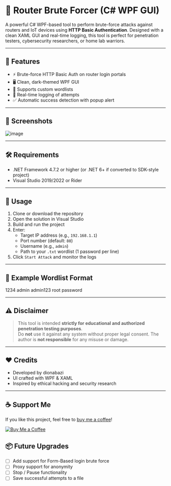 # 🔐 Router Brute Forcer (C# WPF GUI)

A powerful C# WPF-based tool to perform brute-force attacks against routers and IoT devices using **HTTP Basic Authentication**. Designed with a clean XAML GUI and real-time logging, this tool is perfect for penetration testers, cybersecurity researchers, or home lab warriors.

---

## 🚀 Features

- ⚡ Brute-force HTTP Basic Auth on router login portals
- 🖥️ Clean, dark-themed WPF GUI
- 📄 Supports custom wordlists
- 🧠 Real-time logging of attempts
- ✅ Automatic success detection with popup alert

---

## 📸 Screenshots

![image](https://github.com/user-attachments/assets/579e25b4-3b1c-4f28-82a5-968127deda07)

---

## 🛠️ Requirements

- .NET Framework 4.7.2 or higher (or .NET 6+ if converted to SDK-style project)
- Visual Studio 2019/2022 or Rider

---

## 🧾 Usage

1. Clone or download the repository
2. Open the solution in Visual Studio
3. Build and run the project
4. Enter:
    - Target IP address (e.g., `192.168.1.1`)
    - Port number (default: `80`)
    - Username (e.g., `admin`)
    - Path to your `.txt` wordlist (1 password per line)
5. Click `Start Attack` and monitor the logs

---

## 📁 Example Wordlist Format

1234 admin admin123 root password

---

## ⚠️ Disclaimer

> This tool is intended **strictly for educational and authorized penetration testing purposes**.  
> Do **not** use it against any system without proper legal consent. The author is **not responsible** for any misuse or damage.

---

## ❤️ Credits

- Developed by dionabazi
- UI crafted with WPF & XAML
- Inspired by ethical hacking and security research

---

## ☕ Support Me
If you like this project, feel free to [buy me a coffee](https://ko-fi.com/G2G114SBVV)!

[![Buy Me a Coffee](https://ko-fi.com/img/githubbutton_sm.svg)](https://ko-fi.com/G2G114SBVV)


## 📦 Future Upgrades

- [ ] Add support for Form-Based login brute force
- [ ] Proxy support for anonymity
- [ ] Stop / Pause functionality
- [ ] Save successful attempts to a file
